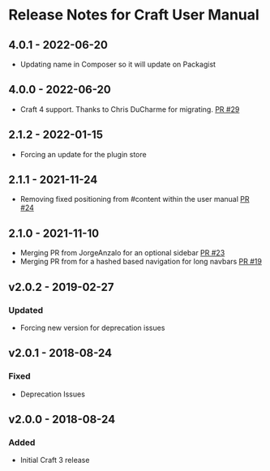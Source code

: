 # Release Notes for Craft User Manual

## 4.0.1 - 2022-06-20
- Updating name in Composer so it will update on Packagist

## 4.0.0 - 2022-06-20
- Craft 4 support. Thanks to Chris DuCharme for migrating. [PR #29](https://github.com/roberskine/Craft-User-Manual/pull/29)

## 2.1.2 - 2022-01-15
- Forcing an update for the plugin store

## 2.1.1 - 2021-11-24
- Removing fixed positioning from #content within the user manual [PR #24](https://github.com/roberskine/Craft-User-Manual/pull/24)

## 2.1.0 - 2021-11-10
- Merging PR from JorgeAnzalo for an optional sidebar [PR #23](https://github.com/roberskine/Craft-User-Manual/pull/23)
- Merging PR from for a hashed based navigation for long navbars [PR #19](https://github.com/roberskine/Craft-User-Manual/pull/19)

## v2.0.2 - 2019-02-27
### Updated
- Forcing new version for deprecation issues

## v2.0.1 - 2018-08-24
### Fixed
- Deprecation Issues

## v2.0.0 - 2018-08-24
### Added
- Initial Craft 3 release
